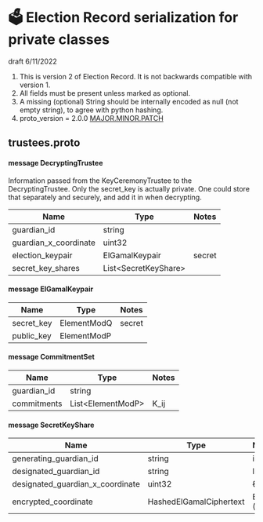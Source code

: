 # 🗳 Election Record serialization for private classes

draft 6/11/2022

1. This is version 2 of Election Record. It is not backwards compatible with version 1.
2. All fields must be present unless marked as optional.
3. A missing (optional) String should be internally encoded as null (not empty string), to agree with python hashing.
4. proto_version = 2.0.0 [MAJOR.MINOR.PATCH](https://semver.org/)

## trustees.proto

#### message DecryptingTrustee

Information passed from the KeyCeremonyTrustee to the DecryptingTrustee.
Only the secret_key is actually private. One could store that separately and securely, and add it in when decrypting.

| Name                    | Type                   | Notes   |
|-------------------------|------------------------|---------|
| guardian_id             | string                 |         |
| guardian_x_coordinate   | uint32                 |         |
| election_keypair        | ElGamalKeypair         | secret  |
| secret_key_shares       | List\<SecretKeyShare\> |         |

#### message ElGamalKeypair

| Name              | Type          | Notes  |
|-------------------|---------------|--------|
| secret_key        | ElementModQ   | secret |
| public_key        | ElementModP   |        |

#### message CommitmentSet

| Name         | Type                 | Notes |
|--------------|----------------------|-------|
| guardian_id  | string               |       |
| commitments  | List\<ElementModP\>  | K_ij  |

#### message SecretKeyShare

| Name                             | Type                    | Notes      |
|----------------------------------|-------------------------|------------|
| generating_guardian_id           | string                  | i          |
| designated_guardian_id           | string                  | l          |
| designated_guardian_x_coordinate | uint32                  | ℓ          |
| encrypted_coordinate             | HashedElGamalCiphertext | El (Pi(ℓ)) |
